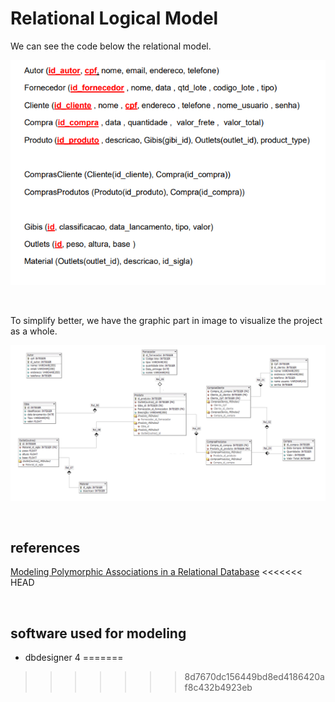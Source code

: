 # Relational Logical Model

We can see the code below the relational model.

![Logo do Markdown](model-relacional-code.PNG)


<br>

To simplify better, we have the graphic part in image to visualize the project as a whole.

![Logo do Markdown](Model-relacional.PNG)

<br>

## references

[Modeling Polymorphic Associations in a Relational Database](https://hashrocket.com/blog/posts/modeling-polymorphic-associations-in-a-relational-database)
<<<<<<< HEAD

<br>

## software used for modeling

- dbdesigner 4
=======
>>>>>>> 8d7670dc156449bd8ed4186420af8c432b4923eb
